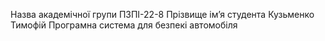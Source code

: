 Назва академічної групи
ПЗПІ-22-8
Прізвище імʼя студента
Кузьменко Тимофій
Програмна система для безпекі автомобіля
